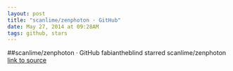 ```yaml
---
layout: post
title: "scanlime/zenphoton · GitHub"
date: May 27, 2014 at 09:28AM
tags: github, stars
---
```

##scanlime/zenphoton · GitHub
fabiantheblind starred scanlime/zenphoton
[link to source](http://ift.tt/1nt6Ytg) 
